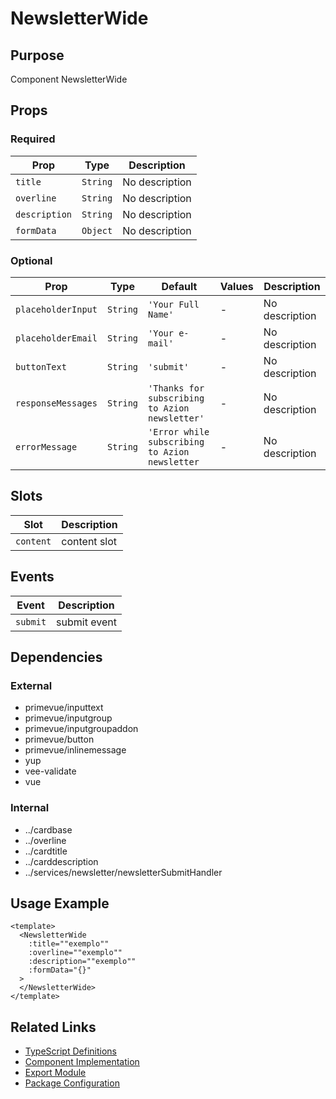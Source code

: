 # NewsletterWide

## Purpose

Component NewsletterWide

## Props

### Required

| Prop          | Type     | Description    |
| ------------- | -------- | -------------- |
| `title`       | `String` | No description |
| `overline`    | `String` | No description |
| `description` | `String` | No description |
| `formData`    | `Object` | No description |

### Optional

| Prop               | Type     | Default                                        | Values | Description    |
| ------------------ | -------- | ---------------------------------------------- | ------ | -------------- |
| `placeholderInput` | `String` | `'Your Full Name'`                             | -      | No description |
| `placeholderEmail` | `String` | `'Your e-mail'`                                | -      | No description |
| `buttonText`       | `String` | `'submit'`                                     | -      | No description |
| `responseMessages` | `String` | `'Thanks for subscribing to Azion newsletter'` | -      | No description |
| `errorMessage`     | `String` | `'Error while subscribing to Azion newsletter` | -      | No description |

## Slots

| Slot      | Description  |
| --------- | ------------ |
| `content` | content slot |

## Events

| Event    | Description  |
| -------- | ------------ |
| `submit` | submit event |

## Dependencies

### External

- primevue/inputtext
- primevue/inputgroup
- primevue/inputgroupaddon
- primevue/button
- primevue/inlinemessage
- yup
- vee-validate
- vue

### Internal

- ../cardbase
- ../overline
- ../cardtitle
- ../carddescription
- ../services/newsletter/newsletterSubmitHandler

## Usage Example

```vue
<template>
  <NewsletterWide
    :title=""exemplo""
    :overline=""exemplo""
    :description=""exemplo""
    :formData="{}"
  >
  </NewsletterWide>
</template>
```

## Related Links

- [TypeScript Definitions](./NewsletterWide.d.ts)
- [Component Implementation](./NewsletterWide.vue)
- [Export Module](./newsletterwide.js)
- [Package Configuration](./package.json)
